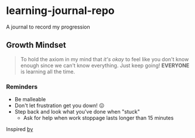 # learning-journal-repo
A journal to record my progression

## Growth Mindset

>To hold the axiom in my mind that _it's okay_ to feel like you don't know enough since we can't know everything. Just keep going! **EVERYONE** is learning all the time.

### Reminders

- Be malleable
- Don't let frustration get you down! :confounded:
- Step back and look what you've done when "stuck" 
  - Ask for help when work stoppage lasts longer than 15 minutes
  
Inspired [by](https://www.atlassian.com/blog/inside-atlassian/growth-mindset)
